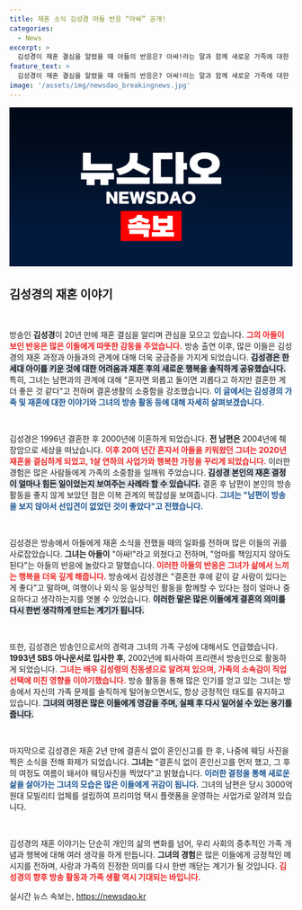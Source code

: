 ```yaml
---
title: 재혼 소식 김성경 아들 반응 “아싸” 공개!
categories:
  - News
excerpt: >
  김성경이 재혼 결심을 알렸을 때 아들의 반응은? 아싸!라는 말과 함께 새로운 가족에 대한 기대감을 전한 아들의 이야기! 김성경의 재혼 여정과 결혼 후 삶의 변화, 그리고 남편에 대한 흥미로운 다이어리를 확인해보세요!
feature_text: >
  김성경이 재혼 결심을 알렸을 때 아들의 반응은? 아싸!라는 말과 함께 새로운 가족에 대한 기대감을 전한 아들의 이야기! 김성경의 재혼 여정과 결혼 후 삶의 변화, 그리고 남편에 대한 흥미로운 다이어리를 확인해보세요!
image: '/assets/img/newsdao_breakingnews.jpg'
---
```


<p><img src="/assets/img/newsdao_breakingnews.jpg" alt="firstkoreanews 속보" /></p>

<h2 data-ke-size="size26">김성경의 재혼 이야기</h2>

<p data-ke-size="size16">&nbsp;</p>

<p>방송인 <b>김성경</b>이 20년 만에 재혼 결심을 알리며 관심을 모으고 있습니다. <b><span style="color: #ee2323;">그의 아들이 보인 반응은 많은 이들에게 따뜻한 감동을 주었습니다.</span></b> 방송 출연 이후, 많은 이들은 김성경의 재혼 과정과 아들과의 관계에 대해 더욱 궁금증을 가지게 되었습니다. <b><span style="background-color: #21538527;">김성경은 한 세대 아이를 키운 것에 대한 어려움과 재혼 후의 새로운 행복을 솔직하게 공유했습니다.</span></b> 특히, 그녀는 남편과의 관계에 대해 "혼자면 외롭고 둘이면 괴롭다고 하지만 결혼한 게 더 좋은 것 같다"고 전하며 결혼생활의 소중함을 강조했습니다. <b><span style="color: #1a5490;">이 글에서는 김성경의 가족 및 재혼에 대한 이야기와 그녀의 방송 활동 등에 대해 자세히 살펴보겠습니다.</span></b></p>

<p data-ke-size="size16">&nbsp;</p>

<p>김성경은 1996년 결혼한 후 2000년에 이혼하게 되었습니다. <b>전 남편은</b> 2004년에 췌장암으로 세상을 떠났습니다. <b><span style="color: #ee2323;">이후 20여 년간 혼자서 아들을 키워왔던 그녀는 2020년 재혼을 결심하게 되었고, 1살 연하의 사업가와 행복한 가정을 꾸리게 되었습니다.</span></b> 이러한 경험은 많은 사람들에게 가족의 소중함을 일깨워 주었습니다. <b><span style="background-color: #21538527;">김성경 본인의 재혼 결정이 얼마나 힘든 일이었는지 보여주는 사례라 할 수 있습니다.</span></b> 결혼 후 남편이 본인의 방송 활동을 좋지 않게 보았던 점은 이복 관계의 복잡성을 보여줍니다. <b><span style="color: #1a5490;">그녀는 "남편이 방송을 보지 않아서 선입견이 없었던 것이 좋았다"고 전했습니다.</span></b></p>

<p data-ke-size="size16">&nbsp;</p>

<p>김성경은 방송에서 아들에게 재혼 소식을 전했을 때의 일화를 전하며 많은 이들의 귀를 사로잡았습니다. <b>그녀는 아들이</b> "아싸!"라고 외쳤다고 전하며, "엄마를 책임지지 않아도 된다"는 아들의 반응에 놀랐다고 말했습니다. <b><span style="color: #ee2323;">이러한 아들의 반응은 그녀가 삶에서 느끼는 행복을 더욱 깊게 해줍니다.</span></b> 방송에서 김성경은 "결혼한 후에 같이 갈 사람이 있다는 게 좋다"고 말하며, 여행이나 외식 등 일상적인 활동을 함께할 수 있다는 점이 얼마나 중요하다고 생각하는지를 엿볼 수 있었습니다. <b><span style="background-color: #21538527;">이러한 말은 많은 이들에게 결혼의 의미를 다시 한번 생각하게 만드는 계기가 됩니다.</span></b></p>

<p data-ke-size="size16">&nbsp;</p>

<p>또한, 김성경은 방송인으로서의 경력과 그녀의 가족 구성에 대해서도 언급했습니다. <b>1993년 SBS 아나운서로 입사한 후</b>, 2002년에 퇴사하여 프리랜서 방송인으로 활동하게 되었습니다. <b><span style="color: #ee2323;">그녀는 배우 김성령의 친동생으로 알려져 있으며, 가족의 소속감이 직업 선택에 미친 영향을 이야기했습니다.</span></b> 방송 활동을 통해 많은 인기를 얻고 있는 그녀는 방송에서 자신의 가족 문제를 솔직하게 털어놓으면서도, 항상 긍정적인 태도를 유지하고 있습니다. <b><span style="background-color: #21538527;">그녀의 여정은 많은 이들에게 영감을 주며, 실패 후 다시 일어설 수 있는 용기를 줍니다.</span></b></p>

<p data-ke-size="size16">&nbsp;</p>

<p>마지막으로 김성경은 재혼 2년 만에 결혼식 없이 혼인신고를 한 후, 나중에 웨딩 사진을 찍은 소식을 전해 화제가 되었습니다. <b>그녀는</b> "결혼식 없이 혼인신고를 먼저 했고, 그 후의 여정도 여름이 돼서야 웨딩사진을 찍었다"고 밝혔습니다. <b><span style="color: #1a5490;">이러한 결정을 통해 새로운 삶을 살아가는 그녀의 모습은 많은 이들에게 귀감이 됩니다.</span></b> 그녀의 남편은 당시 3000억원대 모빌리티 업체를 설립하여 프리미엄 택시 플랫폼을 운영하는 사업가로 알려져 있습니다.</p>

<p data-ke-size="size16">&nbsp;</p>

<p>김성경의 재혼 이야기는 단순히 개인의 삶의 변화를 넘어, 우리 사회의 중추적인 가족 개념과 행복에 대해 여러 생각을 하게 만듭니다. <b>그녀의 경험</b>은 많은 이들에게 긍정적인 메시지를 전하며, 사랑과 가족의 진정한 의미를 다시 한번 깨닫는 계기가 될 것입니다. <b><span style="color: #ee2323;">김성경의 향후 방송 활동과 가족 생활 역시 기대되는 바입니다.</span></b></p>
실시간 뉴스 속보는, <a href="https://newsdao.kr" rel="dofollow">https://newsdao.kr</a>


